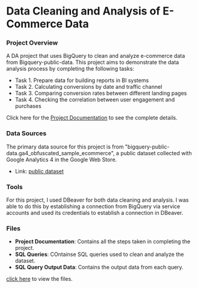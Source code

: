 # Data Cleaning and Analysis of E-Commerce Data

### Project Overview
A DA project that uses BigQuery to clean and analyze e-commerce data from Bigquery-public-data. This project aims to demonstrate the data analysis process by completing the following tasks:

- Task 1. Prepare data for building reports in BI systems
- Task 2. Calculating conversions by date and traffic channel
- Task 3. Comparing conversion rates between different landing pages
- Task 4. Checking the correlation between user engagement and purchases

Click here for the [Project Documentation](https://docs.google.com/spreadsheets/d/18b8rj-Bv4Vh2dJbXTro2RHzMcz2egU3WZTZtBUyvRQ8/edit?gid=661469591#gid=661469591) to see the complete details.

### Data Sources
The primary data source for this project is from "bigquery-public-data.ga4_obfuscated_sample_ecommerce", a public dataset collected with Google Analytics 4 in the Google Web Store.
- Link: [public dataset](https://console.cloud.google.com/bigquery?p=bigquery-public-data&d=ga4_obfuscated_sample_ecommerce&t=events_20210131&page=table)

### Tools
For this project, I used DBeaver for both data cleaning and analysis. I was able to do this by establishing a connection from BigQuery via service accounts and used its credentials to establish a connection in DBeaver.

### Files
- **Project Documentation**: Contains all the steps taken in completing the project.
- **SQL Queries**: COntainse SQL queries used to clean and analyze the dataset.
- **SQL Query Output Data**: Contains the output data from each query.
  
[click here](https://drive.google.com/drive/folders/1-gFmjZ4GVrnRM0SNZVXkE7V04DqAVE-K?usp=sharing) to view the files.

  
  


